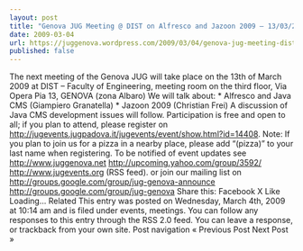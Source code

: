 ```yaml
---
layout: post
title: "Genova JUG Meeting @ DIST on Alfresco and Jazoon 2009 – 13/03/2009"
date: 2009-03-04
url: https://juggenova.wordpress.com/2009/03/04/genova-jug-meeting-dist-on-alfresco-and-jazoon-2009-13032009/
published: false 
---
```


The next meeting of the Genova JUG will take place on the 13th of March 2009 at DIST – Faculty of Engineering, meeting room on the third floor, Via Opera Pia 13, GENOVA (zona Albaro) We will talk about: * Alfresco and Java CMS (Giampiero Granatella) * Jazoon 2009 (Christian Frei) A discussion of Java CMS development issues will follow. Participation is free and open to all; if you plan to attend, please register on http://jugevents.jugpadova.it/jugevents/event/show.html?id=14408. Note: If you plan to join us for a pizza in a nearby place, please add “(pizza)” to your last name when registering. To be notified of event updates see http://www.juggenova.net http://upcoming.yahoo.com/group/3592/ http://www.jugevents.org (RSS feed). or join our mailing list on http://groups.google.com/group/jug-genova-announce http://groups.google.com/group/jug-genova Share this: Facebook X Like Loading... Related This entry was posted on Wednesday, March 4th, 2009 at 10:14 am and is filed under events, meetings. You can follow any responses to this entry through the RSS 2.0 feed. You can leave a response, or trackback from your own site. Post navigation « Previous Post Next Post »
